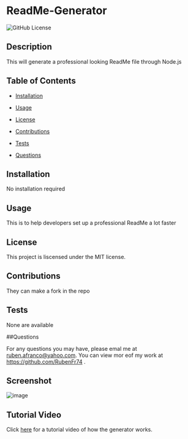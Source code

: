 # ReadMe-Generator
  
  ![GitHub License](https://img.shields.io/badge/license-MIT-blue.svg)

  ## Description
  This will generate a professional looking ReadMe file through Node.js

  ## Table of Contents

  * [Installation](#installation)

  * [Usage](#usage)
   
  * [License](#license)

  * [Contributions](#contributions)

  * [Tests](#tests)

  * [Questions](#questions)

  ## Installation
  No installation required

  ## Usage
  This is to help developers set up a professional  ReadMe a lot faster

  ## License
    
  This project is liscensed under the MIT license.

  ## Contributions

  They can make a fork in the repo

  ## Tests

  None are available

  ##Questions
  
  For any questions you may have, please emal me at ruben.afranco@yahoo.com.
  You can view mor eof my work at https://github.com/RubenFr74 .
  
  ## Screenshot
  ![image](https://user-images.githubusercontent.com/119752452/220252600-c8626c10-93d3-4fb0-b7d7-485d5f3e139f.png)
  
  ## Tutorial Video
  Click [here](https://youtu.be/rK7jUU1-B3I) for a tutorial video of how the generator works.
